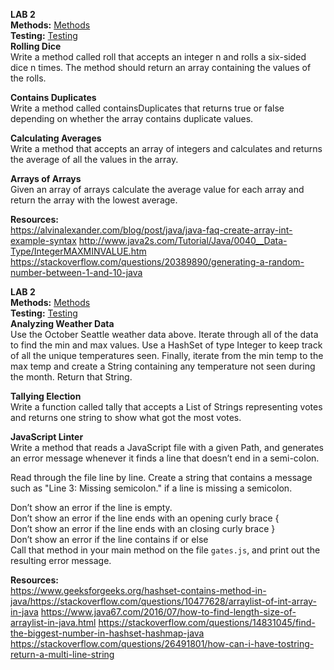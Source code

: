 **LAB 2** </br>
**Methods:** [Methods](https://github.com/daesy13/java-fundamentals/blob/master/basiclibrary/src/main/java/basiclibrary/Library.java)</br>
**Testing:** [Testing](https://github.com/daesy13/java-fundamentals/blob/master/basiclibrary/src/test/java/basiclibrary/LibraryTest.java)</br>
**Rolling Dice**</br>
Write a method called roll that accepts an integer n and rolls a six-sided dice n times. The method should return an array containing the values of the rolls.</br>


**Contains Duplicates**</br>
Write a method called containsDuplicates that returns true or false depending on whether the array contains duplicate values.</br>

**Calculating Averages**</br>
Write a method that accepts an array of integers and calculates and returns the average of all the values in the array.</br>

**Arrays of Arrays**</br>
Given an array of arrays calculate the average value for each array and return the array with the lowest average.

**Resources:**</br>
https://alvinalexander.com/blog/post/java/java-faq-create-array-int-example-syntax
http://www.java2s.com/Tutorial/Java/0040__Data-Type/IntegerMAXMINVALUE.htm
https://stackoverflow.com/questions/20389890/generating-a-random-number-between-1-and-10-java

**LAB 2** </br>
**Methods:** [Methods](https://github.com/daesy13/java-fundamentals/blob/master/basiclibrary/src/main/java/basiclibrary/Library.java)</br>
**Testing:** [Testing](https://github.com/daesy13/java-fundamentals/blob/master/basiclibrary/src/test/java/basiclibrary/LibraryTest.java)</br>
**Analyzing Weather Data**</br>
Use the October Seattle weather data above. Iterate through all of the data to find the min and max values. Use a HashSet of type Integer to keep track of all the unique temperatures seen. Finally, iterate from the min temp to the max temp and create a String containing any temperature not seen during the month. Return that String.</br>

**Tallying Election**</br>
Write a function called tally that accepts a List of Strings representing votes and returns one string to show what got the most votes.</br>

**JavaScript Linter**</br>
Write a method that reads a JavaScript file with a given Path, and generates an error message whenever it finds a line that doesn’t end in a semi-colon.</br>

Read through the file line by line. Create a string that contains a message such as "Line 3: Missing semicolon." if a line is missing a semicolon.</br>

Don’t show an error if the line is empty.</br>
Don’t show an error if the line ends with an opening curly brace {</br>
Don’t show an error if the line ends with an closing curly brace }</br>
Don’t show an error if the line contains if or else</br>
Call that method in your main method on the file ```gates.js```, and print out the resulting error message.</br>

**Resources:**</br>
https://www.geeksforgeeks.org/hashset-contains-method-in-java/https://stackoverflow.com/questions/10477628/arraylist-of-int-array-in-java
https://www.java67.com/2016/07/how-to-find-length-size-of-arraylist-in-java.html
https://stackoverflow.com/questions/14831045/find-the-biggest-number-in-hashset-hashmap-java
https://stackoverflow.com/questions/26491801/how-can-i-have-tostring-return-a-multi-line-string
